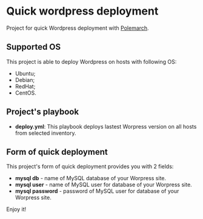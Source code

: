 # Quick wordpress deployment

Project for quick Wordpress deployment with [Polemarch](https://github.com/vstconsulting/polemarch). 

Supported OS
------------
This project is able to deploy Wordpress on hosts with following OS:

* Ubuntu;
* Debian;
* RedHat;
* CentOS.

Project's playbook
------------------

* **deploy.yml**: This playbook deploys lastest Worpress version on all hosts from
selected inventory.

Form of quick deployment
------------------------
This project's form of quick deployment provides you with 2 fields:

* **mysql db** - name of MySQL database of your Worpress site.
* **mysql user** - name of MySQL user for database of your Worpress site.
* **mysql password** - password of MySQL user for database of your Worpress site.

Enjoy it!